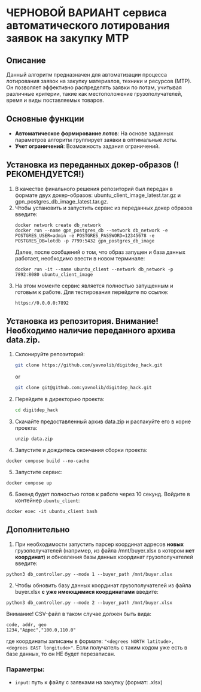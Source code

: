 # **ЧЕРНОВОЙ ВАРИАНТ** сервиса автоматического лотирования заявок на закупку МТР

## Описание

Данный алгоритм предназначен для автоматизации процесса лотирования заявок на закупку материалов, техники и ресурсов (МТР). Он позволяет эффективно распределять заявки по лотам, учитывая различные критерии, такие как местоположение грузополучателей, время и виды поставляемых товаров.

## Основные функции

- **Автоматическое формирование лотов**: На основе заданных параметров алгоритм группирует заявки в оптимальные лоты.
- **Учет ограничений**: Возможность задания ограничений.

## Установка из переданных докер-образов (!РЕКОМЕНДУЕТСЯ!)
1. В качестве финального решения репозиторий был передан в формате двух докер-образов: ubuntu_client_image_latest.tar.gz и gpn_postgres_db_image_latest.tar.gz.
2. Чтобы установить и запустить сервис из переданных докер образов введите:
   ```
   docker network create db_network
   docker run --name gpn_postgres_db --network db_network -e POSTGRES_USER=admin -e POSTGRES_PASSWORD=12345678 -e POSTGRES_DB=lotdb -p 7799:5432 gpn_postgres_db_image
   ```
   Далее, после сообщений о том, что образ запущен и база данных работает, необходимо ввести в новом терминале:
   ```
   docker run -it --name ubuntu_client --network db_network -p 7892:8080 ubuntu_client_image
   ```
3. На этом моменте сервис является полностью запущенным и готовым к работе. Для тестирования перейдите по ссылке:
   ```
   https://0.0.0.0:7892
   ```

## Установка из репозитория. Внимание! Необходимо наличие переданного архива data.zip.

1. Склонируйте репозиторий:
   ```bash
   git clone https://github.com/yavnolib/digitdep_hack.git
   ```
   or
   ```bash
   git clone git@github.com:yavnolib/digitdep_hack.git
   ```
2. Перейдите в директорию проекта:
   ```bash
   cd digitdep_hack
   ```
3. Скачайте предоставленный архив data.zip и распакуйте его в корне проекта:
   ```
   unzip data.zip
   ```
4. Запустите и дождитесь окончания сборки проекта:
```
docker compose build --no-cache
```
5. Запустите сервис:
```
docker compose up
```
6. Бэкенд будет полностью готов к работе через 10 секунд. Войдите в контейнер `ubuntu_client`:
```
docker exec -it ubuntu_client bash
```

## Дополнительно

1. При необходимости запустить парсер координат адресов **новых** грузополучателей (например, из файла /mnt/buyer.xlsx в котором **нет координат**) и обновления базы данных координат грузополучателей введите:
```
python3 db_controller.py --mode 1 --buyer_path /mnt/buyer.xlsx
```

2. Чтобы обновить базу данных координат грузополучателей из файла buyer.xlsx **с уже имеющимися координатами** введите:
```
python3 db_controller.py --mode 2 --buyer_path /mnt/buyer.xlsx
```
Внимание! CSV-файл в таком случае должен быть вида:
```
code, addr, geo
1234,"Адрес","100.0,110.0"
```
где координаты записаны в формате: `"<degrees NORTH latitude>,<degrees EAST longitude>"`. Если получатель с таким кодом уже есть в базе данных, то он НЕ будет перезаписан.

### Параметры:
- `input`: путь к файлу с заявками на закупку (формат: .xlsx)
